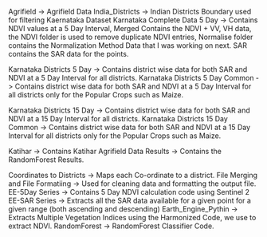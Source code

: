 Agrifield -> Agrifield Data
India_Districts -> Indian Districts Boundary used for filtering Kaernataka Dataset
Karnataka Complete Data 5 Day -> Contains NDVI values at a 5 Day Interval, Merged Contains the NDVI + VV, VH data, the NDVI folder is used to remove duplicate NDVI entries, 
                                Normalise folder contains the Normalization Method Data that I was working on next. SAR contains the SAR data for the points.

Karnataka Districts 5 Day -> Contains district wise data for both SAR and NDVI at a 5 Day Interval for all districts.
Karnataka Districts 5 Day Common -> Contains district wise data for both SAR and NDVI at a 5 Day Interval for all districts only for the Popular Crops such as Maize.

Karnataka Districts 15 Day -> Contains district wise data for both SAR and NDVI at a 15 Day Interval for all districts.
Karnataka Districts 15 Day Common -> Contains district wise data for both SAR and NDVI at a 15 Day Interval for all districts only for the Popular Crops such as Maize.

Katihar -> Contains Katihar Agrifield Data
Results -> Contains the RandomForest Results.

Coordinates to Districts -> Maps each Co-ordinate to a district.
File Merging and File Formatiing -> Used for cleaning data and formatting the output file.
EE-5Day Series -> Contains 5 Day NDVI calculation code using Sentinel 2
EE-SAR Series -> Extracts all the SAR data available for a given point for a given range (both ascending and descending)
Earth_Engine_Pythin -> Extracts Multiple Vegetation Indices using the Harmonized Code, we use to extract NDVI.
RandomForest -> RandomForest Classifier Code.
